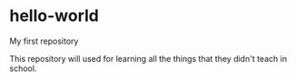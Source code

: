 # hello-world
My first repository

This repository will used for learning all the things that they didn't teach in school.

